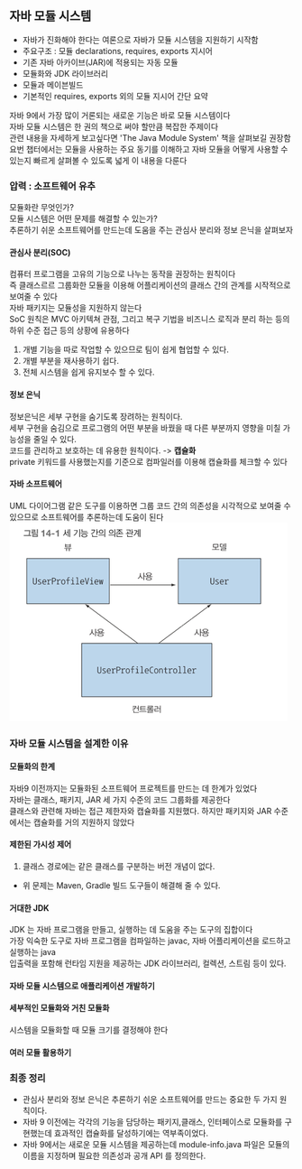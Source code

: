 ## 자바 모듈 시스템
- 자바가 진화해야 한다는 여론으로 자바가 모듈 시스템을 지원하기 시작함
- 주요구조 : 모듈 declarations, requires, exports 지시어
- 기존 자바 아카이브(JAR)에 적용되는 자동 모듈
- 모듈화와 JDK 라이브러리
- 모듈과 메이븐빌드
- 기본적인 requires, exports 외의 모듈 지시어 간단 요약

자바 9에서 가장 많이 거론되는 새로운 기능은 바로 모듈 시스템이다 <br>
자바 모듈 시스템은 한 권의 책으로 써야 할만큼 복잡한 주제이다 <br>
관련 내용을 자세하게 보고싶다면 'The Java Module System' 책을 살펴보길 권장함 <br>
요번 챕터에서는 모듈을 사용하는 주요 동기를 이해하고 자바 모듈을 어떻게 사용할 수 있는지 빠르게 살펴볼 수 있도록 넓게 이 내용을 다룬다 <br>

### 압력 : 소프트웨어 유추
모듈화란 무엇인가? <br>
모듈 시스템은 어떤 문제를 해결할 수 있는가? <br>
추론하기 쉬운 소프트웨어를 만드는데 도움을 주는 관심사 분리와 정보 은닉을 살펴보자 <br>

#### 관심사 분리(SOC)
컴퓨터 프로그램을 고유의 기능으로 나누는 동작을 권장하는 원칙이다 <br>
즉 클래스르르 그룹화한 모듈을 이용해 어플리케이션의 클래스 간의 관계를 시작적으로 보여줄 수 있다 <br>
자바 패키지는 모듈성을 지원하지 않는다 <br>
SoC 원칙은 MVC 아키텍쳐 관점, 그리고 복구 기법을 비즈니스 로직과 분리 하는 등의 하위 수준 접근 등의 상황에 유용하다 <br>
1) 개별 기능을 따로 작업할 수 있으므로 팀이 쉽게 협업할 수 있다.
2) 개별 부분을 재사용하기 쉽다.
3) 전체 시스템을 쉽게 유지보수 할 수 있다.

#### 정보 은닉
정보은닉은 세부 구현을 숨기도록 장려하는 원칙이다. <br>
세부 구현을 숨김으로 프로그램의 어떤 부분을 바꿨을 때 다른 부분까지 영향을 미칠 가능성을 줄일 수 있다. <br>
코드를 관리하고 보호하는 데 유용한 원칙이다. -> **캡슐화** <br>
private 키워드를 사용했는지를 기준으로 컴파일러를 이용해 캡슐화를 체크할 수 있다 <br>

#### 자바 소프트웨어
UML 다이어그램 같은 도구를 이용하면 그룹 코드 간의 의존성을 시각적으로 보여줄 수 있으므로 소프트웨어를 추론하는데 도움이 된다 <br>
![img_4.png](img_4.png)

### 자바 모듈 시스템을 설계한 이유
#### 모듈화의 한계
자바9 이전까지는 모듈화된 소프트웨어 프로젝트를 만드는 데 한계가 있었다 <br>
자바는 클래스, 패키지, JAR 세 가지 수준의 코드 그룹화를 제공한다 <br>
클래스와 관련해 자바는 접근 제한자와 캡슐화를 지원했다. 하지만 패키지와 JAR 수준에서는 캡슐화를 거의 지원하지 않았다

#### 제한된 가시성 제어
1) 클래스 경로에는 같은 클래스를 구분하는 버전 개념이 없다.
- 위 문제는 Maven, Gradle 빌드 도구들이 해결해 줄 수 있다.

#### 거대한 JDK
JDK 는 자바 프로그램을 만들고, 실행하는 데 도움을 주는 도구의 집합이다 <br>
가장 익숙한 도구로 자바 프로그램을 컴파일하는 javac, 자바 어플리케이션을 로드하고 실행하는 java <br>
입출력을 포함해 런타임 지원을 제공하는 JDK 라이브러리, 컬렉션, 스트림 등이 있다. <br>

#### 자바 모듈 시스템으로 애플리케이션 개발하기
#### 세부적인 모듈화와 거친 모듈화
시스템을 모듈화할 때 모듈 크기를 결정해야 한다 <br>

#### 여러 모듈 활용하기

### 최종 정리
- 관심사 분리와 정보 은닉은 추론하기 쉬운 소프트웨어를 만드는 중요한 두 가지 원칙이다.
- 자바 9 이전에는 각각의 기능을 담당하는 패키지,클래스, 인터페이스로 모듈화를 구현했는데 효과적인 캡슐화를 달성하기에는 역부족이었다.
- 자바 9에서는 새로운 모듈 시스템을 제공하는데 module-info.java 파일은 모듈의 이름을 지정하며 필요한 의존성과 공개 API 를 정의한다. 






